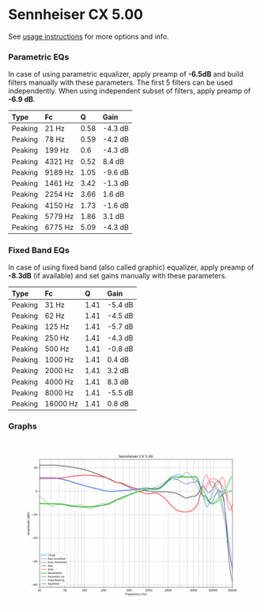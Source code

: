 # Sennheiser CX 5.00
See [usage instructions](https://github.com/jaakkopasanen/AutoEq#usage) for more options and info.

### Parametric EQs
In case of using parametric equalizer, apply preamp of **-6.5dB** and build filters manually
with these parameters. The first 5 filters can be used independently.
When using independent subset of filters, apply preamp of **-6.9 dB**.

| Type    | Fc      |    Q | Gain    |
|:--------|:--------|:-----|:--------|
| Peaking | 21 Hz   | 0.58 | -4.3 dB |
| Peaking | 78 Hz   | 0.59 | -4.2 dB |
| Peaking | 199 Hz  | 0.6  | -4.3 dB |
| Peaking | 4321 Hz | 0.52 | 8.4 dB  |
| Peaking | 9189 Hz | 1.05 | -9.6 dB |
| Peaking | 1461 Hz | 3.42 | -1.3 dB |
| Peaking | 2254 Hz | 3.66 | 1.6 dB  |
| Peaking | 4150 Hz | 1.73 | -1.6 dB |
| Peaking | 5779 Hz | 1.86 | 3.1 dB  |
| Peaking | 6775 Hz | 5.09 | -4.3 dB |

### Fixed Band EQs
In case of using fixed band (also called graphic) equalizer, apply preamp of **-8.3dB**
(if available) and set gains manually with these parameters.

| Type    | Fc       |    Q | Gain    |
|:--------|:---------|:-----|:--------|
| Peaking | 31 Hz    | 1.41 | -5.4 dB |
| Peaking | 62 Hz    | 1.41 | -4.5 dB |
| Peaking | 125 Hz   | 1.41 | -5.7 dB |
| Peaking | 250 Hz   | 1.41 | -4.3 dB |
| Peaking | 500 Hz   | 1.41 | -0.8 dB |
| Peaking | 1000 Hz  | 1.41 | 0.4 dB  |
| Peaking | 2000 Hz  | 1.41 | 3.2 dB  |
| Peaking | 4000 Hz  | 1.41 | 8.3 dB  |
| Peaking | 8000 Hz  | 1.41 | -5.5 dB |
| Peaking | 16000 Hz | 1.41 | 0.8 dB  |

### Graphs
![](./Sennheiser%20CX%205.00.png)